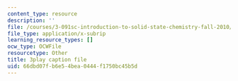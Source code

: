 ```yaml
---
content_type: resource
description: ''
file: /courses/3-091sc-introduction-to-solid-state-chemistry-fall-2010/66dbd07fb6e54bea0444f1750bc45b5d_xu-p6Ffh-A.srt
file_type: application/x-subrip
learning_resource_types: []
ocw_type: OCWFile
resourcetype: Other
title: 3play caption file
uid: 66dbd07f-b6e5-4bea-0444-f1750bc45b5d
---
```

